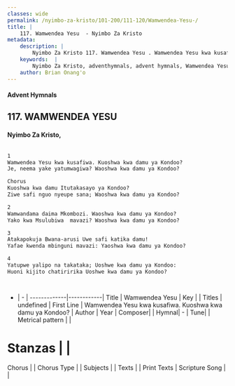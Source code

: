 ```yaml
---
classes: wide
permalink: /nyimbo-za-kristo/101-200/111-120/Wamwendea-Yesu-/
title: |
    117. Wamwendea Yesu  - Nyimbo Za Kristo
metadata:
    description: |
        Nyimbo Za Kristo 117. Wamwendea Yesu . Wamwendea Yesu kwa kusafiwa. Kuoshwa kwa damu ya Kondoo?  Je, neema yake yatumwagiwa? Waoshwa kwa damu ya Kondoo?   Chorus Kuoshwa kwa damu Itutakasayo ya Kondoo? Ziwe safi nguo nyeupe sana; Waoshwa kwa damu ya Kondoo?   
    keywords:  |
        Nyimbo Za Kristo, adventhymnals, advent hymnals, Wamwendea Yesu , Wamwendea Yesu kwa kusafiwa. Kuoshwa kwa damu ya Kondoo? . 
    author: Brian Onang'o
---
```


#### Advent Hymnals
## 117. WAMWENDEA YESU 
####  Nyimbo Za Kristo,

```txt

1
Wamwendea Yesu kwa kusafiwa. Kuoshwa kwa damu ya Kondoo? 
Je, neema yake yatumwagiwa? Waoshwa kwa damu ya Kondoo? 

Chorus
Kuoshwa kwa damu Itutakasayo ya Kondoo?
Ziwe safi nguo nyeupe sana; Waoshwa kwa damu ya Kondoo? 

2
Wamwandama daima Mkombozi. Waoshwa kwa damu ya Kondoo?
Yako kwa Msulubiwa  mavazi? Waoshwa kwa damu ya Kondoo? 

3
Atakapokuja Bwana-arusi Uwe safi katika damu! 
Yafae kwenda mbinguni mavazi: Yaoshwa kwa damu ya Kondoo?

4
Yatupwe yalipo na takataka; Uoshwe kwa damu ya Kondoo:
Huoni kijito chatiririka Uoshwe kwa damu ya Kondoo? 




```

- |   -  |
-------------|------------|
Title | Wamwendea Yesu  |
Key |  |
Titles | undefined |
First Line | Wamwendea Yesu kwa kusafiwa. Kuoshwa kwa damu ya Kondoo?  |
Author | 
Year | 
Composer| |
Hymnal|  - |
Tune|  |
Metrical pattern | |
# Stanzas |  |
Chorus |  |
Chorus Type |  |
Subjects | |
Texts |  |
Print Texts | 
Scripture Song |  |
    
